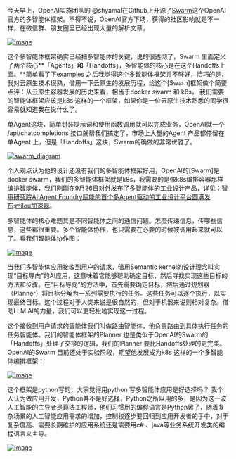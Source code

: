 
今天早上，OpenAI实施团队的 @shyamal在Github上开源了[Swarm](https://github.com)这个OpenAI官方的多智能体框架。不得不说，OpenAI官方下场，获得的社区影响就是不一样，在微信群、朋友圈里已经出现大量的解析文章。

[![image](https://img2023.cnblogs.com/blog/510/202410/510-20241012155240654-1509198195.png "image")](https://github.com)

这个多智能体框架确实已经把多智能体的关键，说的很透彻了，Swarm 里面定义了两个核心**「Agents」**和**「Handoffs」，多智能体的核心是在这个Handoffs上面。**简单看了下examples 之后我觉得这个多智能体框架并不够好，恰巧的是，我对云原生技术很熟，借用一下云原生的发展历程，给这个\[Swarn]框架做个简要点评：从云原生容器发展的历史来看，相当于docker swarm 和 k8s， 我们需要的智能体框架应该是k8s 这样的一个框架，如果你是一位云原生技术熟悉的同学很容易就知道我在说什么了。

单Agent这块，简单封装提示词和使用函数调用就可以完成业务，OpenAI就一个 /api/chatcompletions 接口就帮我们搞定了，市场上大量的Agent 产品都停留在单Agent 上，但是「Handoffs」这块，Swarm的确做的非常优雅了。

[![swarm_diagram](https://img2023.cnblogs.com/blog/510/202410/510-20241012161250458-1886204852.png "swarm_diagram")](https://github.com)

个人观点认为他的设计还没有我们的多智能体框架好用，OpenAI的\[Swarm]是docker swarm，我们的多智能体框架就是k8s，我需要的是像k8s编排容器那样编排智能体，我们刚刚在9月26日对外发布了多智能体的工业设计产品，详见：[智用研究院AI Agent Foundry赋能的首个多Agent驱动的工业设计平台圆满发布](https://github.com):[milou加速器](https://xinminxuehui.org)。

多智能体的核心难题其是不同智能体之间的通信问题。怎麼传递信息，传哪些信息，这些都很重要。多个智能体协作，也只需要在必要的时候被调用起来就可以了。看我们智能体协作图：

[![image](https://img2023.cnblogs.com/blog/510/202410/510-20241012155242031-815943946.png "image")](https://github.com)

当我们多智能体应用接收到用户的请求，借用Semantic kernel的设计理念叫实现“目标导向”的AI应用，这意味着它能够帮助确定目标，然后寻找实现这些目标的方法和步骤。在“目标导向”的方法中，首先需要确定目标，然后通过规划器（Planner）将目标分解为一系列需要执行的任务。这些任务可以逐个执行，以实现最终目标。这个过程对于人类来说是很自然的，但对于机器来说则相对复杂。借助LLM AI的力量，我们可以更轻松地实现这一过程。

这个接收到用户请求的智能体我们叫做路由智能体，他负责路由到具体执行任务的任务智能体。我们的智能体框架的Planner 也是类似于OpenAI的Swarm的「Handoffs」处理了交接的逻辑，我们的Planner 要比Handoffs处理的更完美。OpenAI的Swarm 目前还处于实验阶段，期望他发展成为k8s 这样的一个多智能体编排框架：

[![image](https://img2023.cnblogs.com/blog/510/202410/510-20241012155243189-1989411799.png "image")](https://github.com)

这个框架是python写的，大家觉得用python 写多智能体应用是好选择吗？ 我个人认为做应用开发，Python并不是好选择，Python之所以用的多，是因为这一波人工智能的主导者是算法工程师，他们习惯用的编程语言是Python罢了，随着复杂场景的人工智能应用需求的增加，控制权逐步要回归到应用开发者的手中，对于复杂度高、需要长期维护的应用系统还是需要用c\# 、java等业务系统开发类的编程语言来主导。

[![image](https://img2023.cnblogs.com/blog/510/202410/510-20241012163033789-436534059.png "image")](https://github.com)


